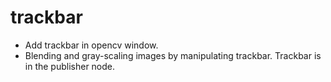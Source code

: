 # trackbar
* Add trackbar in opencv window.
* Blending and gray-scaling images by manipulating trackbar.
Trackbar is in the publisher node.
